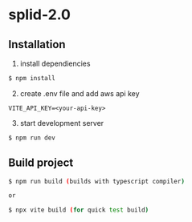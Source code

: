# splid-2.0

## Installation

1. install dependiencies

```bash
$ npm install
```

2. create .env file and add aws api key

```env
VITE_API_KEY=<your-api-key>
```

3. start development server

```bash
$ npm run dev
```

## Build project

```bash
$ npm run build (builds with typescript compiler)

or

$ npx vite build (for quick test build)
```

